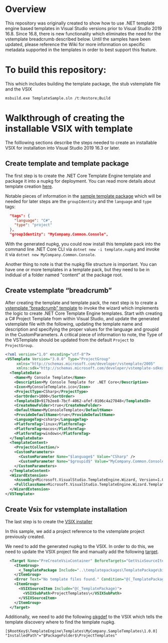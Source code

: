 # Overview 

This repository was originally created to show how to use .NET template engine based templates in Visual Studio versions prior to Visual Studio 2019 16.8. Since 16.8, there is new functionality which eliminates the need for the vstemplate breadcrumb described below. Until the samples have been updated, please reference the Wiki for more information on specific metadata supported in the templates in order to best support this feature.

# To build this repository:

This which includes building the template package, the stub vstemplate file and the VSIX

```msbuild.exe TemplateSample.sln /t:Restore;Build```


# Walkthrough of creating the installable VSIX with template

The folllowing sections describe the steps needed to create an installable VSIX for installation into Visual Studio 2019 16.3 or later. 

## Create template and template package

The first step is to create the .NET Core Template Engine template and package it into a nupkg for deployment. You can read more details about template creation [here](https://docs.microsoft.com/en-us/dotnet/core/tools/custom-templates). 

Notable pieces of information in the [sample template package](https://github.com/phenning/templateSamples/tree/master/templatepackages/TemplatePackage) which will be needed for later steps are the ```groupIdentity``` and the ```language``` and ```type``` tags:

```json
  "tags": {
    "language": "C#",
    "type": "project"
  }, 
  "groupIdentity": "MyCompany.Common.Console",
```
With the generated nupkg, you could now install this template pack into the command line .NET Core CLI via ```dotnet new -i template.nupkg``` and invoke it via ```dotnet new MyCompany.Common.Console```.

Another thing to note is that the nupkg file structure is important. You can have one or more templates in a template pack, but they need to be in indidual of a folder named "content" at the package root.

## Create vstemplate “breadcrumb”

After creating the template and template pack, the next step is to create a [vstemplate “breadcrumb” template](https://github.com/phenning/templateSamples/tree/master/vstemplates/MyConsoleTemplate) to invoke the wizard which implements the logic to create .NET Core Template Engine templates. Start with creating a C# Project Template from within Visual Studio, and update the generated vstemplate file with the following, updating the template name and description and specifying the proper values for the language and groupid in the CustomParameters. A critical piece of information to note, the Type of the VSTemplate should be updated from the default ```Project``` to ```ProjectGroup```.

```xml
<?xml version="1.0" encoding="utf-8"?>
<VSTemplate Version="3.0.0" Type="ProjectGroup"  
     xmlns="http://schemas.microsoft.com/developer/vstemplate/2005"    
     xmlns:sdk="http://schemas.microsoft.com/developer/vstemplate-sdkextension/2010">
  <TemplateData>
    <Name>My Console Template</Name>
    <Description>My Console Template for .NET Core</Description>
    <Icon>MyConsoleTemplate.ico</Icon>
    <ProjectType>CSharp</ProjectType>
    <SortOrder>1000</SortOrder>
    <TemplateID>917b2ee8-7bcf-4062-afef-0106c4a27848</TemplateID>
    <CreateNewFolder>true</CreateNewFolder>
    <DefaultName>MyConsoleTemplate</DefaultName>
    <ProvideDefaultName>true</ProvideDefaultName>
    <LanguageTag>csharp</LanguageTag>
    <PlatformTag>linux</PlatformTag>
    <PlatformTag>macos</PlatformTag>
    <PlatformTag>windows</PlatformTag>
  </TemplateData>
  <TemplateContent>
    <ProjectCollection/>
    <CustomParameters>
      <CustomParameter Name="$language$" Value="CSharp" />
      <CustomParameter Name="$groupid$" Value="MyCompany.Common.Console"/>
    </CustomParameters>
  </TemplateContent>
  <WizardExtension>
    <Assembly>Microsoft.VisualStudio.TemplateEngine.Wizard, Version=1.0.0.0, Culture=neutral, PublicKeyToken=b03f5f7f11d50a3a</Assembly>
    <FullClassName>Microsoft.VisualStudio.TemplateEngine.Wizard.TemplateEngineWizard</FullClassName>
  </WizardExtension>
</VSTemplate>
```

## Create Vsix for vstemplate installation

The last step is to create the [VSIX installer]((https://github.com/phenning/templateSamples/tree/master/vsix))

In this sample, we add a project reference to the vstemplate project previously created.

We need to add the generated nupkg to the VSIX. In order to do this, we need to update the VSIX project file and manually add the following [target](https://github.com/phenning/templateSamples/blob/3638ff51d04ae637591508e7c2848cbdb988e2e8/vsix/TemplateVsix.csproj#L73).

```xml
  <Target Name="PreCreateVsixContainer" BeforeTargets="GetVsixSourceItems">
    <ItemGroup>
      <_TemplatePackage Include="..\templatepackages\TemplatePackage\bin\$(Configuration)\MyCompany.SampleTemplates.*.nupkg" />
    </ItemGroup>
    <Error Text="No template files found." Condition="@(_TemplatePackage-&gt;Count()) == 0" />
    <ItemGroup>
      <VSIXSourceItem Include="@(_TemplatePackage)">
        <VSIXSubPath>ProjectTemplates\</VSIXSubPath>
      </VSIXSourceItem>
    </ItemGroup>
  </Target>
```

Additionally, we need to add the following [pkgdef](https://github.com/phenning/templateSamples/blob/master/vsix/Templates.pkgdef) to the VSIX which tells the template discovery where to find the template nupkg.

```pkgdef
[$RootKey$\TemplateEngine\Templates\MyCompany.SampleTemplates\1.0.0]
"InstalledPath"="$PackageFolder$\ProjectTemplates"
```

